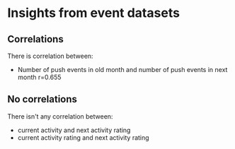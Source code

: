 # Insights from event datasets

## Correlations

There is correlation between:

  * Number of push events in old month and number of push events in next month r=0.655

## No correlations

There isn't any correlation between:

  * current activity and next activity rating
  * current activity rating and next activity rating

